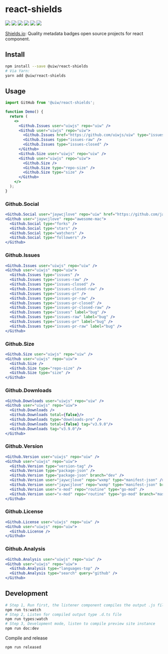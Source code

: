 react-shields
===

[![](https://img.shields.io/github/issues/uiwjs/react-shields.svg)](https://github.com/uiwjs/react-shields/issues)
[![](https://img.shields.io/github/forks/uiwjs/react-shields.svg)](https://github.com/uiwjs/react-shields/network)
[![](https://img.shields.io/github/stars/uiwjs/react-shields.svg)](https://github.com/uiwjs/react-shields/stargazers)
[![](https://img.shields.io/github/v/release/uiwjs/react-shields.svg)](https://github.com/uiwjs/react-shields/releases)
[![](https://img.shields.io/npm/v/@uiw/react-shields.svg)](https://www.npmjs.com/package/@uiw/react-shields)
[![](https://jaywcjlove.github.io/sb/ico/gitee.svg)](https://gitee.com/uiw/react-shields)

<!--dividing-->

[Shields.io](https://shields.io/): Quality metadata badges open source projects for react component.

## Install

```bash
npm install --save @uiw/react-shields
# Via Yarn:
yarn add @uiw/react-shields
```

## Usage

```jsx
import GitHub from '@uiw/react-shields';

function Demo() {
  return (
    <>
      <Github.Issues user="uiwjs" repo="uiw" />
      <Github user="uiwjs" repo="uiw">
        <Github.Issues href="https://github.com/uiwjs/uiw" type="issues" />
        <Github.Issues type="issues-raw" />
        <Github.Issues type="issues-closed" />
      </Github>
      <Github.Size user="uiwjs" repo="uiw" />
      <Github user="uiwjs" repo="uiw">
        <Github.Size />
        <Github.Size type="repo-size" />
        <Github.Size type="size" />
      </Github>
    </>
  );
}
```

### Github.Social

```jsx
<Github.Social user="jaywcjlove" repo="uiw" href="https://github.com/jaywcjlove" />
<Github user="jaywcjlove" repo="awesome-mac">
  <Github.Social type="forks" />
  <Github.Social type="stars" />
  <Github.Social type="watchers" />
  <Github.Social type="followers" />
</Github>
```

### Github.Issues

```jsx
<Github.Issues user="uiwjs" repo="uiw" />
<Github user="uiwjs" repo="uiw">
  <Github.Issues type="issues" />
  <Github.Issues type="issues-raw" />
  <Github.Issues type="issues-closed" />
  <Github.Issues type="issues-closed-raw" />
  <Github.Issues type="issues-pr" />
  <Github.Issues type="issues-pr-raw" />
  <Github.Issues type="issues-pr-closed" />
  <Github.Issues type="issues-pr-closed-raw" />
  <Github.Issues type="issues" label="bug" />
  <Github.Issues type="issues-raw" label="bug" />
  <Github.Issues type="issues-pr" label="bug" />
  <Github.Issues type="issues-pr-raw" label="bug" />
</Github>
```

### Github.Size

```jsx
<Github.Size user="uiwjs" repo="uiw" />
<Github user="uiwjs" repo="uiw">
  <Github.Size />
  <Github.Size type="repo-size" />
  <Github.Size type="size" />
</Github>
```

### Github.Downloads

```jsx
<Github.Downloads user="uiwjs" repo="uiw" />
<Github user="uiwjs" repo="uiw">
  <Github.Downloads />
  <Github.Downloads total={false}/>
  <Github.Downloads type="downloads-pre" />
  <Github.Downloads total={false} tag="v3.9.0"/>
  <Github.Downloads tag="v3.9.0"/>
</Github>
```

### Github.Version

```jsx
<Github.Version user="uiwjs" repo="uiw" />
<Github user="uiwjs" repo="uiw">
  <Github.Version type="version-tag" />
  <Github.Version type="package-json" />
  <Github.Version type="package-json" branch="dev" />
  <Github.Version user="jaywcjlove" repo="wxmp" type="manifest-json" />
  <Github.Version user="jaywcjlove" repo="wxmp" type="manifest-json" branch="master" />
  <Github.Version user="x-mod" repo="routine" type="go-mod" />
  <Github.Version user="x-mod" repo="routine" type="go-mod" branch="master" />
</Github>
```

### Github.License

```jsx
<Github.License user="uiwjs" repo="uiw" />
<Github user="uiwjs" repo="uiw">
  <Github.License />
</Github>
```

### Github.Analysis

```jsx
<Github.Analysis user="uiwjs" repo="uiw" />
<Github user="uiwjs" repo="uiw">
  <Github.Analysis type="languages-top" />
  <Github.Analysis type="search" query="github" />
</Github>
```

## Development

```bash
# Step 1, Run first, the listener component compiles the output .js file
npm run ts:watch
# Step 2, Listen for compiled output type .d.ts file
npm run types:watch
# Step 3, Development mode, listen to compile preview site instance
npm run doc:dev
```

Compile and release

```bash
npm run released
```